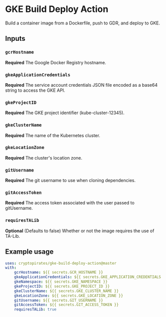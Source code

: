 # GKE Build Deploy Action
Build a container image from a Dockerfile, push to GDR, and deploy to GKE.

## Inputs

### `gcrHostname`

**Required** The Google Docker Registry hostname.

### `gkeApplicationCredentials`

**Required** The service account credentials JSON file encoded as a base64 string to access the GKE API.

### `gkeProjectID`

**Required** The GKE project identifier (kube-cluster-12345).

### `gkeClusterName`

**Required** The name of the Kubernetes cluster.

### `gkeLocationZone`

**Required** The cluster's location zone.

### `gitUsername`

**Required** The git username to use when cloning dependencies.

### `gitAccessToken`

**Required** The access token associated with the user passed to gitUsername.

### `requiresTALib`

**Optional** (Defaults to false) Whether or not the image requires the use of TA-Lib.

## Example usage

```yaml
uses: cryptopirates/gke-build-deploy-action@master
with:
    gcrHostname: ${{ secrets.GCR_HOSTNAME }}
    gkeApplicationCredentials: ${{ secrets.GKE_APPLICATION_CREDENTIALS }}
    gkeNamespace: ${{ secrets.GKE_NAMESPACE }}
    gkeProjectID: ${{ secrets.GKE_PROJECT_ID }}
    gkeClusterName: ${{ secrets.GKE_CLUSTER_NAME }}
    gkeLocationZone: ${{ secrets.GKE_LOCATION_ZONE }}
    gitUsername: ${{ secrets.GIT_USERNAME }}
    gitAccessToken: ${{ secrets.GIT_ACCESS_TOKEN }}
    requiresTALib: true
```